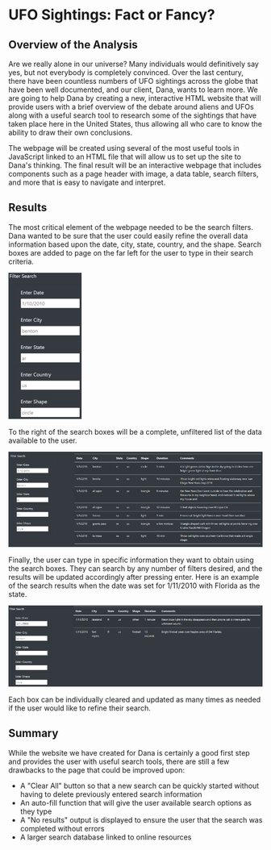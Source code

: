 # UFO Sightings: Fact or Fancy?

## Overview of the Analysis
Are we really alone in our universe?  Many individuals would definitively say yes, but not everybody is completely convinced.  Over the last century, there have been countless numbers of UFO sightings across the globe that have been well documented, and our client, Dana, wants to learn more.  We are going to help Dana by creating a new, interactive HTML website that will provide users with a brief overview of the debate around aliens and UFOs along with a useful search tool to research some of the sightings that have taken place here in the United States, thus allowing all who care to know the ability to draw their own conclusions.  

The webpage will be created using several of the most useful tools in JavaScript linked to an HTML file that will allow us to set up the site to Dana's thinking.  The final result will be an interactive webpage that includes components such as a page header with image, a data table, search filters, and more that is easy to navigate and interpret.
  
## Results
The most critical element of the webpage needed to be the search filters.  Dana wanted to be sure that the user could easily refine the overall data information based upon the date, city, state, country, and the shape.  Search boxes are added to page on the far left for the user to type in their search criteria.

![Filterbox](https://github.com/BHCharlton/UFOs/blob/main/Search_filter.png)


To the right of the search boxes will be a complete, unfiltered list of the data available to the user.

![Fulltable](https://github.com/BHCharlton/UFOs/blob/main/Data_table.PNG)


Finally, the user can type in specific information they want to obtain using the search boxes.  They can search by any number of filters desired, and the results will be updated accordingly after pressing enter.  Here is an example of the search results when the date was set for 1/11/2010 with Florida as the state.

![Searchresults](https://github.com/BHCharlton/UFOs/blob/main/Search_results.PNG)


Each box can be individually cleared and updated as many times as needed if the user would like to refine their search.

## Summary

While the website we have created for Dana is certainly a good first step and provides the user with useful search tools, there are still a few drawbacks to the page that could be improved upon:
* A "Clear All" button so that a new search can be quickly started without having to delete previously entered search information
* An auto-fill function that will give the user available search options as they type
* A "No results" output is displayed to ensure the user that the search was completed without errors
* A larger search database linked to online resources
